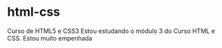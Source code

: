 # html-css
 Curso de HTML5 e CSS3 
 Estou estudando o módulo 3 do Curso HTML e CSS. Estou muito empenhada 
